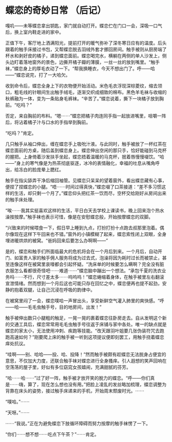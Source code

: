 # 蝶恋的奇妙日常 （后记）

嘎叽——未等蝶恋拿出钥匙，家门就自动打开。蝶恋伫在门口一会，深吸一口气后，换上室内鞋走进的家中。

正值下午，客厅地上洒满阳光，提前打开的暖气弥补了深冬寒日应有的温度。后头跟着的触手床接过书包，又帮蝶恋脱去羽绒外套才挪回房间。触手被则从厨房端了杯水和剥好皮的橘子，递到蝶恋面前。蝶恋喝完水，横躺在两侧的单人沙发上，侧头边盯着落地窗外的景色，边撕开橘子瓣的薄膜，一丝一丝的放到嘴里。“触手袜，”蝶恋身上的厚毛衣动了一下。“帮我换睡衣，今天不想出门了。呼——哈——”蝶恋说完，打了一大哈欠。

收到命令后，蝶恋全身上下的衣物便开始活动。米色毛衣浮现深棕菱纹，缩去领口，粗毛线的针眼间生出触手绒毛，逐渐交织成细致的棉布。黑色羊毛袜与收缩的秋裤融为一体，变为一条贴身毛裤袜。“辛苦了。”蝶恋说着，撕下一块橘子放到胸前。“吃吗？”

否定，来自胸前的布料。“嗯⋯⋯”蝶恋把橘子肉连同手指一起放进嘴里，咀嚼一阵后，将沾着橘子汁与口水的手指举到胸前。

“吃吗？”肯定。

几只触手从袖口伸出，缠在蝶恋手上吸吮汁液。与此同时，触手被放了一杯红茶在蝶恋面前的方桌，随后盖到蝶恋身上。蝶恋伸出空闲的那只手，恰好能碰到马克杯的握把。上身倚着沙发扶手坐起，蝶恋捂着温暖的马克杯，抿着唇慢慢啜饮。“哈——”身上的寒气像是为热茶彻底驱逐，冰冷的表情融化，幸福的吐息从嘴角呼出，给冻白的脸庞晕上腮红。

触手在指尖舔弄干净后缩回袖管。见蝶恋只呆呆的望着窗外，看出蝶恋藏有心事，便捏了捏蝶恋的小腿。“唔⋯⋯时间过得真快，”蝶恋啜了口茶接道：“差不多习惯这样的生活，却只剩一个月了。”蝶恋仰头把红茶一饮而尽，空杯交给刚好从房间出来的触手床处理。

“唉⋯⋯我其实挺喜欢这样的生活，平日白天去学校上课读书，晚上回来泡个热水澡按按摩。”触手袜也表示可惜，像是在安慰蝶恋般，开始按摩蝶恋的双脚。

“兴致来的时候喂食一下，假日早上睡到九点，打扮打扮十点跑去叔那里泡着。偶尔像现在这样下午回来也不错。”窗外的小镇模糊了起来，蝶恋索性闭上双眼，全身埋进暖烘烘的被窝。“爸妈回来后要怎么办啊啊——”

是的，蝶恋和触手们所面临最大的危机将会在一个月后到来。一个月后，自动开门、如富贵人家的触手佣人服务将成为过去式，泡澡将因为耗时过长而被禁止，甚至连像这样在被窝里哀嚎都会引起怀疑。“洗床单的时候要怎么瞒啊？完全没有脏衣服怎么看都很奇怪吧⋯⋯难道⋯⋯”蝶恋脑中蹦出一个想法。“承包千夏的洗衣业务吗⋯⋯不行，尺寸差太多⋯⋯呜呜呜！”蝶恋蜷缩着身体，在触手被里左右翻滚宣泄情绪。然而想到一个月后这也可能只存在回忆之中，蝶恋便再也提不起劲，安静的抱着双腿，让自己沉浸在呼吸的韵律中。

在被窝里闷了一会，蝶恋噗哈一声冒出头，享受新鲜空气灌入肺里的爽快感。“呼——哈——毛毛虫触手号，目的地房间，出发！”

触手被伸出数只小腿粗的触足，一晃一晃的裹着蝶恋往卧房走去。自从发明这个新的交通工具后，蝶恋常常用毛毛虫触手号往返于床铺与家中各处。唯一的缺点就是蝶恋的家太小，无法使用冲刺、疾跑等技能。“改天跟羽叶姐要几张伪装符咒去跑跑高速如何？”刚要爬上床的触手被一听到这项提议便即刻罢工，用触手挠着蝶恋痒处抗议。

“哇啊——别、哈哈——投、哈、投降！”然而触手被颇有趁蝶恋无法脱身占便宜的意思，不仅加大力度，还联合触手袜对蝶恋进行全身搔痒。引人遐想的笑声回响在空荡荡的屋子里，好似有多位窈窕女孩嬉闹，充满甜腻的芬芳。

“哈⋯⋯哈⋯⋯”过了好一阵，触手被才放开笑的脫力的蝶恋。“呼——你们真是⋯⋯嗨，算了，现在怎么想也没有用。”把脸上凌乱的发丝略加梳理，蝶恋调整为背靠在床头的姿势，接过触手床递来的手机，开始周末颓废时光。⋯⋯

“噗哈。”⋯⋯

“天呀。”⋯⋯

⋯⋯“我说。”正在为避免蝶恋下肢循环障碍而努力按摩的触手袜愣了一下。

“你们⋯⋯想不想⋯⋯吃点下午茶？”⋯⋯肯定。

